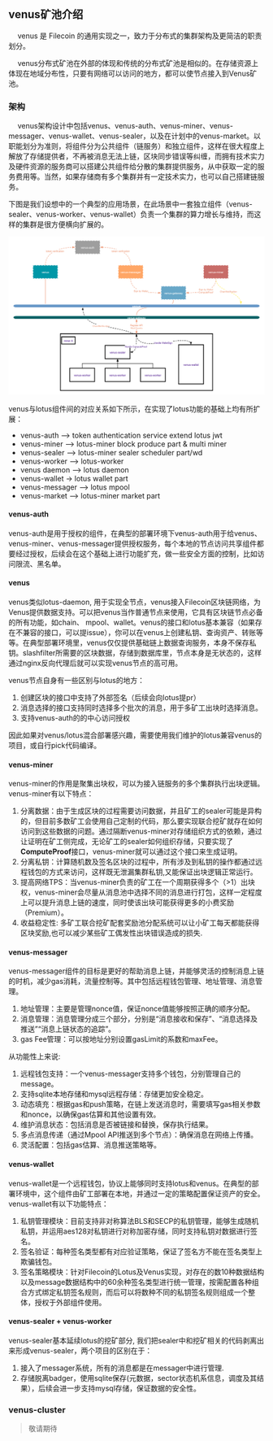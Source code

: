 ## venus矿池介绍

&ensp;&ensp; venus 是 Filecoin 的通用实现之一，致力于分布式的集群架构及更简洁的职责划分。

&ensp;&ensp; venus分布式矿池在外部的体现和传统的分布式矿池是相似的。在存储资源上体现在地域分布性，只要有网络可以访问的地方，都可以使节点接入到Venus矿池。

### 架构

&ensp;&ensp; venus架构设计中包括venus、venus-auth、venus-miner、venus-messager、venus-wallet、venus-sealer，以及在计划中的venus-market。以职能划分为准则，将组件分为公共组件（链服务）和独立组件，这样在很大程度上解放了存储提供者，不再被消息无法上链，区块同步错误等纠缠，而拥有技术实力及硬件资源的服务商可以搭建公共组件给分散的集群提供服务，从中获取一定的服务费用等。当然，如果存储商有多个集群并有一定技术实力，也可以自己搭建链服务。

下图是我们设想中的一个典型的应用场景，在此场景中一套独立组件（venus-sealer、venus-worker、venus-wallet）负责一个集群的算力增长与维持，而这样的集群是很方便横向扩展的。

![](../../.vuepress/public/venus-cluster.png)

venus与lotus组件间的对应关系如下所示，在实现了lotus功能的基础上均有所扩展：

*  venus-auth --> token authentication service extend lotus jwt
*  venus-miner --> lotus-miner block produce part & multi miner
*  venus-sealer --> lotus-miner sealer scheduler part/wd
*  venus-worker --> lotus-worker
*  venus daemon --> lotus daemon
*  venus-wallet -> lotus wallet part
*  venus-messager --> lotus mpool
*  venus-market --> lotus-miner market part


#### venus-auth

venus-auth是用于授权的组件，在典型的部署环境下venus-auth用于给venus、venus-miner、venus-messager提供授权服务，每个本地的节点访问共享组件都要经过授权，后续会在这个基础上进行功能扩充，做一些安全方面的控制，比如访问限流、黑名单。

#### venus

venus类似lotus-daemon, 用于实现全节点，venus接入Filecoin区块链网络，为Venus提供数据支持。可以把venus当作普通节点来使用，它具有区块链节点必备的所有功能，如chain、 mpool、wallet。venus的接口和lotus基本兼容（如果存在不兼容的接口，可以提issue），你可以在venus上创建私钥、查询资产、转账等等。在典型部署环境里，venus仅仅提供基础链上数据查询服务，本身不保存私钥。slashfilter所需要的区块数据，存储到数据库里，节点本身是无状态的，这样通过nginx反向代理后就可以实现venus节点的高可用。

venus节点自身有一些区别与lotus的地方：

1. 创建区块的接口中支持了外部签名（后续会向lotus提pr）
2. 消息选择的接口支持同时选择多个批次的消息，用于多矿工出块时选择消息。
3. 支持venus-auth的的中心访问授权
   
因此如果对venus/lotus混合部署感兴趣，需要使用我们维护的lotus兼容venus的项目，或自行pick代码编译。

#### venus-miner

venus-miner的作用是聚集出块权，可以为接入链服务的多个集群执行出块逻辑。venus-miner有以下特点：

1. 分离数据：由于生成区块的过程需要访问数据，并且矿工的sealer可能是异构的，但目前多数矿工会使用自己定制的代码，那么要实现联合挖矿就存在如何访问到这些数据的问题。通过隔断venus-miner对存储组织方式的依赖，通过让证明在矿工侧完成，无论矿工的sealer如何组织存储，只要实现了**ComputeProof**接口，venus-miner就可以通过这个接口来生成证明。
2. 分离私钥：计算随机数及签名区块的过程中，所有涉及到私钥的操作都通过远程钱包的方式来访问，这样既无泄漏集群私钥,又能保证出块逻辑正常运行。
3. 提高网络TPS：当venus-miner负责的矿工在一个周期获得多个（>1）出块权，venus-miner会尽量从消息池中选择不同的消息进行打包，这样一定程度上可以提升消息上链的速度，同时使该出块可能获得更多的小费奖励（Premium）。
4. 收益稳定性: 多矿工联合挖矿配套奖励池分配系统可以让小矿工每天都能获得区块奖励,也可以减少某些矿工偶发性出块错误造成的损失.

#### venus-messager

venus-messager组件的目标是更好的帮助消息上链，并能够灵活的控制消息上链的时机，减少gas消耗，流量控制等。其中包括远程钱包管理、地址管理、消息管理。 

1. 地址管理：主要是管理nonce值，保证nonce值能够按照正确的顺序分配。
2. 消息管理：消息管理分成三个部分，分别是“消息接收和保存”、“消息选择及推送”“消息上链状态的追踪”。
3. gas Fee管理：可以按地址分别设置gasLimit的系数和maxFee。

从功能性上来说:
1. 远程钱包支持：一个venus-messager支持多个钱包，分别管理自己的message。
2. 支持sqlite本地存储和mysql远程存储：存储更加安全稳定。
3. 动态填充：根据gas和push策略，在链上发送消息时，需要填写gas相关参数和nonce，以确保gas估算和其他设置有效。
4. 维护消息状态：包括消息是否被链接和替换，保存执行结果。
5. 多点消息传递（通过Mpool API推送到多个节点）：确保消息在网络上传播。
6. 灵活配置：包括gas估算、消息推送策略等。

#### venus-wallet

venus-wallet是一个远程钱包，协议上能够同时支持lotus和venus。在典型的部署环境中，这个组件由矿工部署在本地，并通过一定的策略配置保证资产的安全。venus-wallet有以下功能特点：

1. 私钥管理模块：目前支持非对称算法BLS和SECP的私钥管理，能够生成随机私钥，并运用aes128对私钥进行对称加密存储，同时支持私钥对数据进行签名。
2. 签名验证：每种签名类型都有对应验证策略，保证了签名方不能在签名类型上欺骗钱包。
3. 签名策略模块：针对Filecoin的Lotus及Venus实现，对存在的数10种数据结构以及message数据结构中的60余种签名类型进行统一管理，按需配置各种组合方式绑定私钥签名规则，而后可以将数种不同的私钥签名规则组成一个整体，授权于外部组件使用。

#### venus-sealer + venus-worker

venus-sealer基本延续lotus的挖矿部分, 我们把sealer中和挖矿相关的代码剥离出来形成venus-sealer，两个项目的区别在于：

1. 接入了messager系统，所有的消息都是在messager中进行管理.
2. 存储脱离badger，使用sqlite保存(元数据，sector状态机系信息，调度及其结果），后续会进一步支持mysql存储，保证数据的安全性。

### venus-cluster

> 敬请期待
